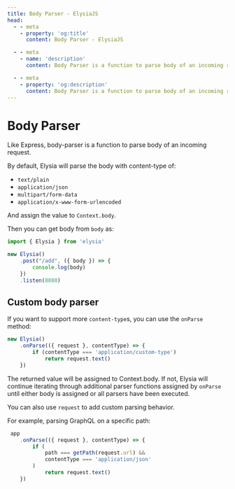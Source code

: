 ```yaml
---
title: Body Parser - ElysiaJS
head:
  - - meta
    - property: 'og:title'
      content: Body Parser - ElysiaJS

  - - meta
    - name: 'description'
      content: Body Parser is a function to parse body of an incoming request. By default, Elysia will parse the body with content-type of "text/plain", "application/json", and "multipart/form-data" then added the value to "Context.body" to be used in handler.

  - - meta
    - property: 'og:description'
      content: Body Parser is a function to parse body of an incoming request. By default, Elysia will parse the body with content-type of "text/plain", "application/json", and "multipart/form-data" then added the value to "Context.body" to be used in handler.
---
```


# Body Parser
Like Express, body-parser is a function to parse body of an incoming request.

By default, Elysia will parse the body with content-type of:
- `text/plain`
- `application/json`
- `multipart/form-data`
- `application/x-www-form-urlencoded`

And assign the value to `Context.body`.

Then you can get body from `body` as:
```typescript
import { Elysia } from 'elysia'

new Elysia()
    .post("/add", ({ body }) => {
        console.log(body)
    })
    .listen(8080)
```

## Custom body parser
If you want to support more `content-type`s, you can use the `onParse` method:

```typescript
new Elysia()
    .onParse(({ request }, contentType) => {
        if (contentType === 'application/custom-type')
            return request.text()
    })
```

The returned value will be assigned to Context.body. If not, Elysia will continue iterating through additional parser functions assigned by `onParse` until either body is assigned or all parsers have been executed.

You can also use `request` to add custom parsing behavior.

For example, parsing GraphQL on a specific path:
```typescript
 app
    .onParse(({ request }, contentType) => {
        if (
            path === getPath(request.url) &&
            contentType === 'application/json'
        )
            return request.text()
    })
```
